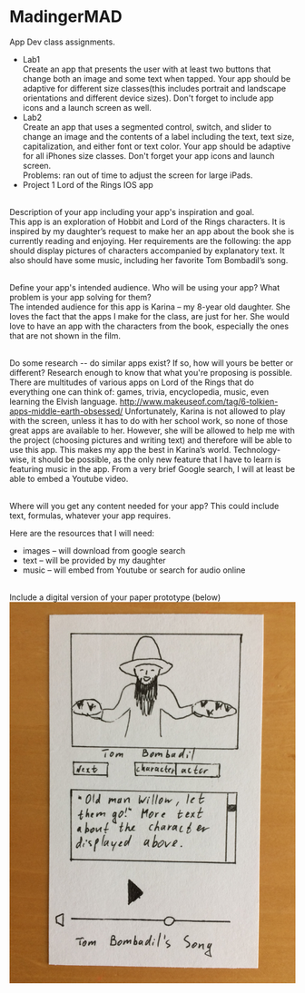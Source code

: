 # MadingerMAD
App Dev class assignments.
- Lab1
<br> Create an app that presents the user with at least two buttons that change both an image and some text when tapped. Your app should be adaptive for different size classes(this includes portrait and landscape orientations and different device sizes). Don't forget to include app icons and a launch screen as well.
- Lab2
<br> Create an app that uses a segmented control, switch, and slider to change an image and the contents of a label including the text, text size, capitalization, and either font or text color. Your app should be adaptive for all iPhones size classes. Don't forget your app icons and launch screen.
<br> Problems: ran out of time to adjust the screen for large iPads.
- Project 1 Lord of the Rings IOS app

<br> Description of your app including your app's inspiration and goal.
<br>	This app is an exploration of Hobbit and Lord of the Rings characters. It is inspired by my daughter’s request to make her an app about the book she is currently reading and enjoying. Her requirements are the following: the app should display pictures of characters accompanied by explanatory text. It also should have some music, including her favorite Tom Bombadil’s song.

<br> Define your app's intended audience. Who will be using your app? What problem is your app solving for them?
<br>	The intended audience for this app is Karina – my 8-year old daughter. She loves the fact that the apps I make for the class, are just for her. She would love to have an app with the characters from the book, especially the ones that are not shown in the film. 

<br> Do some research -- do similar apps exist? If so, how will yours be better or different? Research enough to know that what you're proposing is possible.
<br>	There are multitudes of various apps on Lord of the Rings that do everything one can think of: games, trivia, encyclopedia, music, even learning the Elvish language. http://www.makeuseof.com/tag/6-tolkien-apps-middle-earth-obsessed/
Unfortunately, Karina is not allowed to play with the screen, unless it has to do with her school work, so none of those great apps are available to her. However, she will be allowed to help me with the project (choosing pictures and writing text) and therefore will be able to use this app. This makes my app the best in Karina’s world.
Technology-wise, it should be possible, as the only new feature that I have to learn is featuring music in the app. From a very brief Google search, I will at least be able to embed a Youtube video.

<br> Where will you get any content needed for your app? This could include text, formulas, whatever your app requires.

Here are the resources that I will need:
- images – will download from google search
- text – will be provided by my daughter
- music – will embed from Youtube or search for audio online

<br> Include a digital version of your paper prototype (below)
![alt text](screenshots/IMG_0001.JPG)



